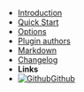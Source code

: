 <!-- markdownlint-disable-next-line first-line-heading -->
- [Introduction](introduction)
- [Quick Start](quick-start)
- [Options](options)
- [Plugin authors](plugin-authors)
- [Markdown](markdown)
- [Changelog](changelog)
- **Links**
- [![Github](assets/img/github.svg)Github](https://github.com/exascale-genomics/SAIGE-GPU)

